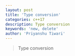 ```yaml
---
layout: post
title: 'Type conversion'
categories: c++17
description: Type conversion
keywords: 'new, delete'
author: 'Priyanshu Tiwari'
---
```


> Type conversion